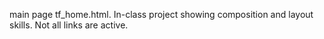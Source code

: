main page tf_home.html.
In-class project showing composition and layout skills. Not all links are active.
